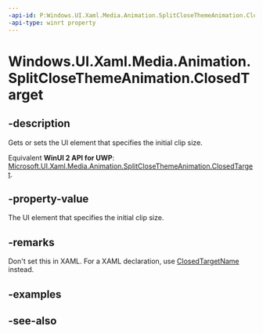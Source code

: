 ```yaml
---
-api-id: P:Windows.UI.Xaml.Media.Animation.SplitCloseThemeAnimation.ClosedTarget
-api-type: winrt property
---
```


<!-- Property syntax
public Windows.UI.Xaml.DependencyObject ClosedTarget { get;  set; }
-->

# Windows.UI.Xaml.Media.Animation.SplitCloseThemeAnimation.ClosedTarget

## -description
Gets or sets the UI element that specifies the initial clip size.

Equivalent **WinUI 2 API for UWP**: [Microsoft.UI.Xaml.Media.Animation.SplitCloseThemeAnimation.ClosedTarget](/windows/winui/api/microsoft.ui.xaml.media.animation.splitclosethemeanimation.closedtarget).

## -property-value
The UI element that specifies the initial clip size.

## -remarks
Don't set this in XAML. For a XAML declaration, use [ClosedTargetName](splitclosethemeanimation_closedtargetname.md) instead.

## -examples

## -see-also

